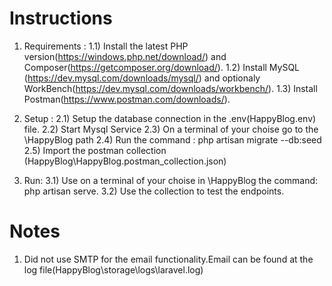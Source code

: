 # Instructions

1) Requirements : 
 1.1) Install the latest PHP version(https://windows.php.net/download/) and Composer(https://getcomposer.org/download/).
 1.2) Install MySQL (https://dev.mysql.com/downloads/mysql/) and optionaly WorkBench(https://dev.mysql.com/downloads/workbench/). 
 1.3) Install Postman(https://www.postman.com/downloads/).

2) Setup : 
 2.1) Setup the database connection in the .env(HappyBlog\.env) file.
 2.2) Start Mysql Service
 2.3) On a terminal of your choise go to the \HappyBlog path
 2.4) Run the command : php artisan migrate --db:seed
 2.5) Import the postman collection (HappyBlog\HappyBlog.postman_collection.json)

3) Run: 
 3.1) Use on a terminal of your choise in \HappyBlog the command:  php artisan serve.
 3.2) Use the collection to test the endpoints.

 # Notes  
1) Did not use SMTP for the email functionality.Email can be found at the log file(HappyBlog\storage\logs\laravel.log) 